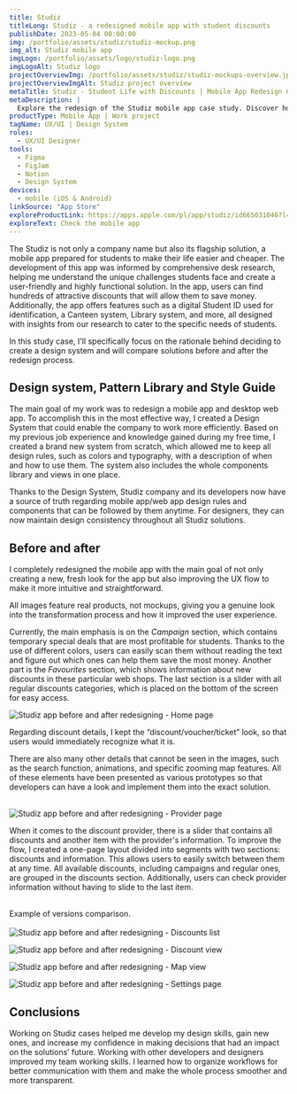 ```yaml
---
title: Studiz
titleLong: Studiz - a redesigned mobile app with student discounts
publishDate: 2023-05-04 00:00:00
img: /portfolio/assets/studiz/studiz-mockup.png
img_alt: Studiz mobile app
imgLogo: /portfolio/assets/logo/studiz-logo.png
imgLogoAlt: Studiz logo
projectOverviewImg: /portfolio/assets/studiz/studiz-mockups-overview.jpg
projectOverviewImgAlt: Studiz project overview
metaTitle: Studiz - Student Life with Discounts | Mobile App Redesign Case Study
metaDescription: |
  Explore the redesign of the Studiz mobile app case study. Discover how I enhanced the user experience, created a design system, and improved the flow for students. Gain insights into the development process and design decisions for a smarter and more rewarding student experience.
productType: Mobile App | Work project
tagName: UX/UI | Design System
roles:
  - UX/UI Designer
tools:
  - Figma
  - FigJam
  - Notion
  - Design System
devices:
  - mobile (iOS & Android)
linkSource: "App Store"
exploreProductLink: https://apps.apple.com/pl/app/studiz/id665031046?l=pl
exploreText: Check the mobile app
---
```


The Studiz is not only a company name but also its flagship solution, a mobile app prepared for students to make their life easier and cheaper. The development of this app was informed by comprehensive desk research, helping me understand the unique challenges students face and create a user-friendly and highly functional solution. In the app, users can find hundreds of attractive discounts that will allow them to save money. Additionally, the app offers features such as a digital Student ID used for identification, a Canteen system, Library system, and more, all designed with insights from our research to cater to the specific needs of students.

In this study case, I'll specifically focus on the rationale behind deciding to create a design system and will compare solutions before and after the redesign process. 

## Design system, Pattern Library and Style Guide

The main goal of my work was to redesign a mobile app and desktop web app. To accomplish this in the most effective way, I created a Design System that could enable the company to work more efficiently. Based on my previous job experience and knowledge gained during my free time, I created a brand new system from scratch, which allowed me to keep all design rules, such as colors and typography, with a description of when and how to use them. The system also includes the whole components library and views in one place.

Thanks to the Design System, Studiz company and its developers now have a source of truth regarding mobile app/web app design rules and components that can be followed by them anytime. For designers, they can now maintain design consistency throughout all Studiz solutions.

## Before and after

I completely redesigned the mobile app with the main goal of not only creating a new, fresh look for the app but also improving the UX flow to make it more intuitive and straightforward.

<div class="py-2 px-4 mt-4 rounded-md bg-blue-100">
  <p>All images feature real products, not mockups, giving you a genuine look into the transformation process and how it improved the user experience.</p>
</div>

Currently, the main emphasis is on the *Campaign* section, which contains temporary special deals that are most profitable for students. Thanks to the use of different colors, users can easily scan them without reading the text and figure out which ones can help them save the most money. Another part is the *Favourites* section, which shows information about new discounts in these particular web shops. The last section is a slider with all regular discounts categories, which is placed on the bottom of the screen for easy access.

![Studiz app before and after redesigning - Home page](/portfolio/assets/studiz/studiz-discount-page.jpg)

Regarding discount details, I kept the “discount/voucher/ticket” look, so that users would immediately recognize what it is.

There are also many other details that cannot be seen in the images, such as the search function, animations, and specific zooming map features. All of these elements have been presented as various prototypes so that developers can have a look and implement them into the exact solution.<br><br>

![Studiz app before and after redesigning - Provider page](/portfolio/assets/studiz/studiz-provider.jpg)
               
When it comes to the discount provider, there is a slider that contains all discounts and another item with the provider's information. To improve the flow, I created a one-page layout divided into segments with two sections: discounts and information. This allows users to easily switch between them at any time. All available discounts, including campaigns and regular ones, are grouped in the discounts section. Additionally, users can check provider information without having to slide to the last item.<br><br>

Example of versions comparison.<br><br>
![Studiz app before and after redesigning - Discounts list](/portfolio/assets/studiz/studiz-discounts-list.jpg)

![Studiz app before and after redesigning - Discount view](/portfolio/assets/studiz/studiz-discounts.jpg)

![Studiz app before and after redesigning - Map view](/portfolio/assets/studiz/studiz-map.jpg)

![Studiz app before and after redesigning - Settings page](/portfolio/assets/studiz/studiz-settings.jpg)

## Conclusions

Working on Studiz cases helped me develop my design skills, gain new ones, and increase my confidence in making decisions that had an impact on the solutions’ future. Working with other developers and designers improved my team working skills. I learned how to organize workflows for better communication with them and make the whole process smoother and more transparent.
